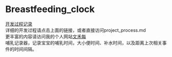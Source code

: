 # Breastfeeding_clock<br/>
[开发过程记录](https://github.com/bandianxuediao/Breastfeeding_clock/blob/master/project_process.md)<br/>
详细的开发过程请点击上面的链接，或者直接访问project_process.md<br/>
更丰富的内容请访问我的个人网站[文禾每](https://www.wenhemei.com)<br/>
哺乳记录器，记录宝宝的哺乳时间，大小便时间、补水时间，以及距离上次相关事件的时间间隔。<br/>





